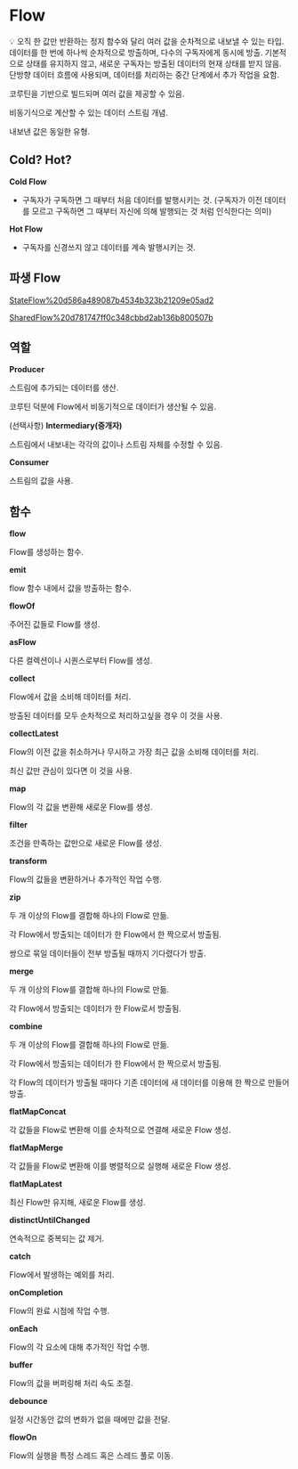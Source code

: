 # Flow

<aside>
💡 오직 한 값만 반환하는 정지 함수와 달리 여러 값을 순차적으로 내보낼 수 있는 타입.
데이터를 한 번에 하나씩 순차적으로 방출하며, 다수의 구독자에게 동시에 방출.
기본적으로 상태를 유지하지 않고, 새로운 구독자는 방출된 데이터의 현재 상태를 받지 않음.
단방향 데이터 흐름에 사용되며, 데이터를 처리하는 중간 단계에서 추가 작업을 요함.

</aside>

코루틴을 기반으로 빌드되며 여러 값을 제공할 수 있음.

비동기식으로 계산할 수 있는 데이터 스트림 개념.

내보낸 값은 동일한 유형.

## **Cold? Hot?**

**Cold Flow**

- 구독자가 구독하면 그 때부터 처음 데이터를 발행시키는 것. (구독자가 이전 데이터를 모르고 구독하면 그 때부터 자신에 의해 발행되는 것 처럼 인식한다는 의미)

**Hot Flow**

- 구독자를 신경쓰지 않고 데이터를 계속 발행시키는 것.

## 파생 Flow

[StateFlow%20d586a489087b4534b323b21209e05ad2](StateFlow%20d586a489087b4534b323b21209e05ad2)

[SharedFlow%20d781747ff0c348cbbd2ab136b800507b](SharedFlow%20d781747ff0c348cbbd2ab136b800507b)

## 역할

**Producer**

스트림에 추가되는 데이터를 생산.

코루틴 덕분에 Flow에서 비동기적으로 데이터가 생산될 수 있음.

(선택사항) **Intermediary(중개자)**

스트림에서 내보내는 각각의 값이나 스트림 자체를 수정할 수 있음.

**Consumer**

스트림의 값을 사용.

## **함수**

**flow**

Flow를 생성하는 함수.

**emit**

flow 함수 내에서 값을 방출하는 함수.

**flowOf**

주어진 값들로 Flow를 생성.

**asFlow**

다른 컬렉션이나 시퀀스로부터 Flow를 생성.

**collect**

Flow에서 값을 소비해 데이터를 처리.

방출된 데이터를 모두 순차적으로 처리하고싶을 경우 이 것을 사용.

**collectLatest**

Flow의 이전 값을 취소하거나 무시하고 가장 최근 값을 소비해 데이터를 처리.

최신 값만 관심이 있다면 이 것을 사용.

**map**

Flow의 각 값을 변환해 새로운 Flow를 생성.

**filter**

조건을 만족하는 값만으로 새로운 Flow를 생성.

**transform**

Flow의 값들을 변환하거나 추가적인 작업 수행.

**zip**

두 개 이상의 Flow를 결합해 하나의 Flow로 만듦.

각 Flow에서 방출되는 데이터가 한 Flow에서 한 짝으로서 방출됨.

쌍으로 묶일 데이터들이 전부 방출될 때까지 기다렸다가 방출.

**merge**

두 개 이상의 Flow를 결합해 하나의 Flow로 만듦.

각 Flow에서 방출되는 데이터가 한 Flow로서 방출됨.

**combine**

두 개 이상의 Flow를 결합해 하나의 Flow로 만듦.

각 Flow에서 방출되는 데이터가 한 Flow에서 한 짝으로서 방출됨.

각 Flow의 데이터가 방출될 때마다 기존 데이터에 새 데이터를 이용해 한 짝으로 만들어 방출.

**flatMapConcat**

각 값들을 Flow로 변환해 이를 순차적으로 연결해 새로운 Flow 생성.

**flatMapMerge**

각 값들을 Flow로 변환해 이를 병렬적으로 실행해 새로운 Flow 생성.

**flatMapLatest**

최신 Flow만 유지해, 새로운 Flow를 생성.

**distinctUntilChanged**

연속적으로 중복되는 값 제거.

**catch**

Flow에서 발생하는 예외를 처리.

**onCompletion**

Flow의 완료 시점에 작업 수행.

**onEach**

Flow의 각 요소에 대해 추가적인 작업 수행.

**buffer**

Flow의 값을 버퍼링해 처리 속도 조절.

**debounce**

일정 시간동안 값의 변화가 없을 때에만 값을 전달.

**flowOn**

Flow의 실행을 특정 스레드 혹은 스레드 풀로 이동.